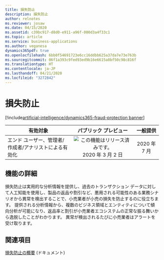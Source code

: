 ```yaml
---
title: 損失防止
description: 損失防止
author: relnotes
ms.reviewer: josaw
ms.date: 04/15/2020
ms.assetid: c39bc917-d8d0-e911-a96f-000d3a4f33c1
ms.topic: article
ms.service: business-applications
ms.author: veganesa
dynamics365pdf: true
ms.openlocfilehash: 6bb0f54691723e6cc16ddbb625a37da7e73e763b
ms.sourcegitcommit: 06f1a393c9fed93ed9b16e6615a8bf50c98c816f
ms.translationtype: HT
ms.contentlocale: ja-JP
ms.lasthandoff: 04/21/2020
ms.locfileid: "3272842"
---
```

# <a name="loss-prevention"></a>損失防止
[!include[artificial-intelligence/dynamics365-fraud-protection banner](../includes/artificial-intelligence/dynamics365-fraud-protection.md)]

| 有効対象    |  パブリック プレビュー | 一般提供 | 
| ---------- | :----------: |:----------: |
|エンド ユーザー、管理者/作成者/アナリストによる有効化|![この機能はリリース済みです。](/dynamics365-release-plan/media/green-checkmark.png "この機能はリリース済みです。") 2020 年 3 月 2 日| 2020 年 7 月|






## <a name="feature-details"></a>機能の詳細
<!--feature detail start -->
損失防止は実用的な分析情報を提供し、過去のトランザクション データに対して人工知能を使用し、製品の返品や割引など、悪用される可能性のある業務シナリオから異常を検出することで、小売業者が小売の損失を防止するのに役立ちます。 提供される分析情報から、複数のビジネス領域とエンティティについて傾向分析が可能になり、返品率と割引が小売業者エコシステムの正常な振る舞いから逸脱したことがわかります。 異常が検出されるたびに小売業者はアラートを受け取ります。
<!--feature detail end -->










## <a name="see-also"></a>関連項目

<!--docs start-->
[損失防止の概要](https://docs.microsoft.com/dynamics365/fraud-protection/loss-prevention-overview) (ドキュメント)
<!--docs end-->
